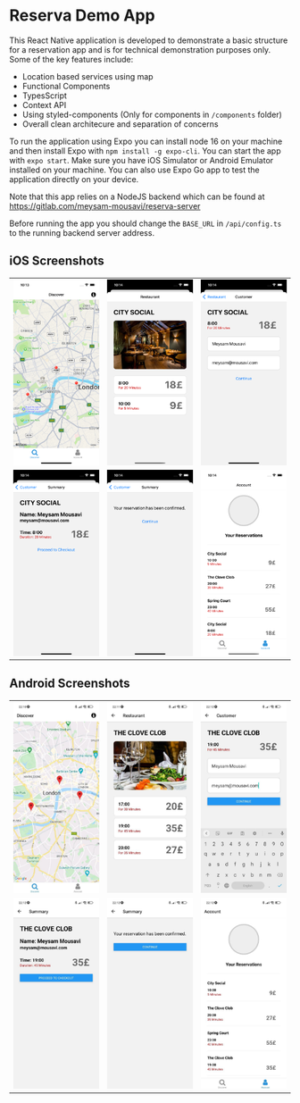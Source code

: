 # Reserva Demo App

This React Native application is developed to demonstrate a basic structure for a reservation app and is for technical demonstration purposes only. Some of the key features include:

- Location based services using map
- Functional Components
- TypesScript
- Context API
- Using styled-components (Only for components in `/components` folder)
- Overall clean architecure and separation of concerns

To run the application using Expo you can install node 16 on your machine and then install Expo with `npm install -g expo-cli`. You can start the app with `expo start`. Make sure you have iOS Simulator or Android Emulator installed on your machine. You can also use Expo Go app to test the application directly on your device.

Note that this app relies on a NodeJS backend which can be found at https://gitlab.com/meysam-mousavi/reserva-server

Before running the app you should change the `BASE_URL` in `/api/config.ts` to the running backend server address.

## iOS Screenshots
<table>
    <tr>
        <td><img src="/screenshots/ios/1.png" width=270></td>
        <td><img src="/screenshots/ios/2.png" width=270></td>
        <td><img src="/screenshots/ios/3.png" width=270></td>
    </tr>
    <tr>
        <td><img src="/screenshots/ios/4.png" width=270></td>
        <td><img src="/screenshots/ios/5.png" width=270></td>
        <td><img src="/screenshots/ios/6.png" width=270></td>
    </tr>
</table>

## Android Screenshots
<table>
    <tr>
        <td><img src="/screenshots/android/1.jpg" width=270></td>
        <td><img src="/screenshots/android/2.jpg" width=270></td>
        <td><img src="/screenshots/android/3.jpg" width=270></td>
    </tr>
    <tr>
        <td><img src="/screenshots/android/4.jpg" width=270></td>
        <td><img src="/screenshots/android/5.jpg" width=270></td>
        <td><img src="/screenshots/android/6.jpg" width=270></td>
    </tr>
</table>
